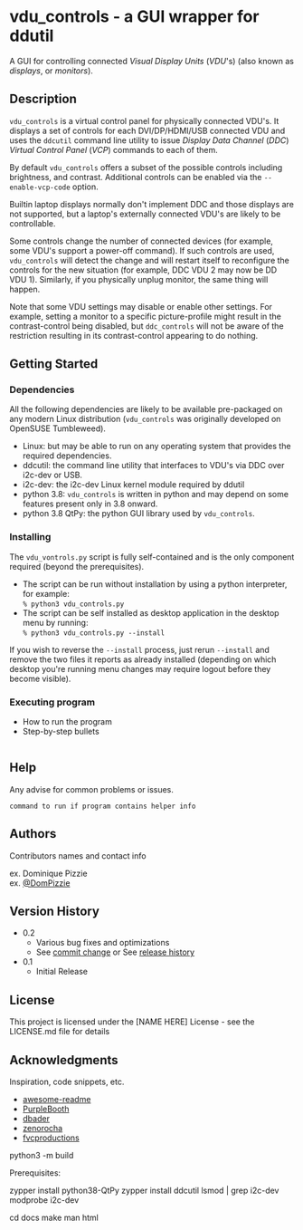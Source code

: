 # vdu_controls - a GUI wrapper for ddutil

A GUI for controlling connected *Visual Display Units* (*VDU*'s) (also known as *displays*, or *monitors*).

## Description

``vdu_controls`` is a virtual control panel for physically connected VDU's.  It displays a set of controls for
each  DVI/DP/HDMI/USB connected VDU and uses the ``ddcutil`` command line utility to issue *Display Data Channel*
(*DDC*) *Virtual Control Panel*  (*VCP*) commands to each of them.

By default ``vdu_controls`` offers a subset of the possible controls including brightness, and contrast.  Additional 
controls can be enabled via the ``--enable-vcp-code`` option.

Builtin laptop displays normally don't implement DDC and those displays are not supported, but a laptop's
externally connected VDU's are likely to be controllable.

Some controls change the number of connected devices (for example, some VDU's support a power-off command). If
such controls are used, ``vdu_controls`` will detect the change and will restart itself to reconfigure the controls
for the new situation (for example, DDC VDU 2 may now be DD VDU 1).  Similarly, if you physically unplug monitor, the
same thing will happen.

Note that some VDU settings may disable or enable other settings. For example, setting a monitor to a specific
picture-profile might result in the contrast-control being disabled, but ``ddc_controls`` will not be aware of
the restriction resulting in its contrast-control appearing to do nothing.


## Getting Started

### Dependencies

All the following dependencies are likely to be available pre-packaged on any modern Linux distribution 
(``vdu_controls`` was originally developed on OpenSUSE Tumbleweed).

* Linux: but may be able to run on any operating system that provides the required dependencies.
* ddcutil: the command line utility that interfaces to VDU's via DDC over i2c-dev or USB.
* i2c-dev: the i2c-dev Linux kernel module required by ddutil
* python 3.8: ``vdu_controls`` is written in python and may depend on some features present only in 3.8 onward.
* python 3.8 QtPy: the python GUI library used by ``vdu_controls``.

### Installing

The ``vdu_vontrols.py`` script is fully self-contained and is the only component required (beyond the prerequisites).

* The script can be run without installation by using a python interpreter, for example:\
  ``% python3 vdu_controls.py`` 
* The script can be self installed as desktop application in the desktop menu by running:\
  ``% python3 vdu_controls.py --install``

If you wish to reverse the ``--install`` process, just rerun ``--install`` and remove the two files it reports
as already installed (depending on which desktop you're running menu changes may require logout before they become
visible).

### Executing program

* How to run the program
* Step-by-step bullets
```

```

## Help

Any advise for common problems or issues.
```
command to run if program contains helper info
```

## Authors

Contributors names and contact info

ex. Dominique Pizzie  
ex. [@DomPizzie](https://twitter.com/dompizzie)

## Version History

* 0.2
    * Various bug fixes and optimizations
    * See [commit change]() or See [release history]()
* 0.1
    * Initial Release

## License

This project is licensed under the [NAME HERE] License - see the LICENSE.md file for details

## Acknowledgments

Inspiration, code snippets, etc.
* [awesome-readme](https://github.com/matiassingers/awesome-readme)
* [PurpleBooth](https://gist.github.com/PurpleBooth/109311bb0361f32d87a2)
* [dbader](https://github.com/dbader/readme-template)
* [zenorocha](https://gist.github.com/zenorocha/4526327)
* [fvcproductions](https://gist.github.com/fvcproductions/1bfc2d4aecb01a834b46)

python3 -m build

Prerequisites:

zypper install python38-QtPy
zypper install ddcutil
lsmod | grep i2c-dev
modprobe i2c-dev

cd docs
make man html